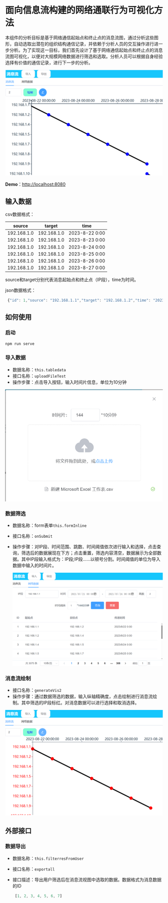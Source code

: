 # 面向信息流构建的网络通联行为可视化方法

本组件的分析目标是基于网络通信起始点和终止点的消息流图，通过分析这些图形，自动选取出潜在的组织结构通信记录，并依赖于分析人员的交互操作进行进一步分析。为了实现这一目标，我们首先设计了基于网络通信起始点和终止点的消息流图可视化，以便对大规模网络数据进行筛选和选取。分析人员可以根据自身经验选择有价值的通信记录，进行下一步的分析。

![1696581270804](../.vuepress/public/topic4/mes_flow/imgs/1696581270804.png)

**Demo**：[http://localhost:8080](http://localhost:8080)

## 输入数据

csv数据格式：

| source      | target      | time           |
| ----------- | ----------- | -------------- |
| 192.168.1.0 | 192.168.1.0 | 2023-8-22 0:00 |
| 192.168.1.0 | 192.168.1.0 | 2023-8-23 0:00 |
| 192.168.1.0 | 192.168.1.0 | 2023-8-24 0:00 |
| 192.168.1.0 | 192.168.1.0 | 2023-8-25 0:00 |
| 192.168.1.0 | 192.168.1.0 | 2023-8-26 0:00 |
| 192.168.1.0 | 192.168.1.0 | 2023-8-27 0:00 |

source和target分别代表消息起始点和终止点（IP段），time为时间。

json数据格式：

```javascript
 {"id": 1,"source": "192.168.1.1","target": "192.168.1.2","time": "2023-08-23 00:00"}
```

## 如何使用

### 启动

```javascript
npm run serve
```

### 导入数据

- 数据名称：`this.tabledata`
- 接口名称：`uploadFileTest`
- 操作步骤：点击导入按钮，输入时间片信息，单位为10分钟

![1696581346094](../.vuepress/public/topic4/mes_flow/imgs/1696581346094.png)



### 数据筛选

- 数据名称：form表单`this.formInline`

- 接口名称：`onSubmit`

- 操作步骤：对IP段、时间范围、跳数、时间阈值依次进行输入和选择，点击查询，筛选后的数据展现在下方；点击重置，筛选内容清空，数据展示为全部数据。其中IP段输入格式为：IP段;IP段……以顿号分割。时间阈值的单位为导入数据中输入的时间片。

  ![1696582670422](../.vuepress/public/topic4/mes_flow/imgs/1696582670422.png)

### 消息流绘制

- 接口名称：`generateVis2`
- 操作步骤：通过数据筛选的数据，输入纵轴精确度，点击绘制进行消息流绘制。其中筛选的IP段标红。对消息数据可以进行选择和取消选择。

![1696582813875](../.vuepress/public/topic4/mes_flow/imgs/1696582813875.png)

## 外部接口

### 数据导出

- 数据名称：`this.filterresFromUser`

- 接口名称：`exportall`

- 接口描述：导出用户筛选后在消息流视图中选取的数据。数据格式为消息数据的ID

  ```javascript
   [1, 2, 3, 4, 5, 6, 7]
  ```

  